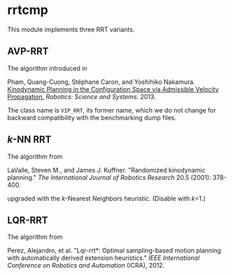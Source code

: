 # rrtcmp

This module implements three RRT variants.

## AVP-RRT

The algorithm introduced in

Pham, Quang-Cuong, Stéphane Caron, and Yoshihiko Nakamura. 
[Kinodynamic Planning in the Configuration Space via Admissible Velocity
Propagation.](http://www.roboticsproceedings.org/rss09/p52.html)
*Robotics: Science and Systems*. 2013.

The class name is `VIP_RRT`, its former name, which we do not change for
backward compatibility with the benchmarking dump files.

## *k*-NN RRT

The algorithm from 

LaValle, Steven M., and James J. Kuffner. "Randomized kinodynamic
planning." *The International Journal of Robotics Research* 20.5 (2001): 378-400.

upgraded with the *k*-Nearest Neighbors heuristic. (Disable with *k*=1.)

## LQR-RRT

The algorithm from

Perez, Alejandro, et al. "Lqr-rrt\*: Optimal sampling-based motion planning
with automatically derived extension heuristics." *IEEE International
Conference on Robotics and Automation* (ICRA), 2012.
